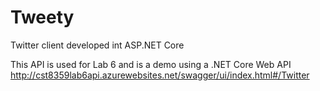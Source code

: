 # Tweety

Twitter client developed int ASP.NET Core

This API is used for Lab 6 and is a demo using a .NET Core Web API
http://cst8359lab6api.azurewebsites.net/swagger/ui/index.html#/Twitter
